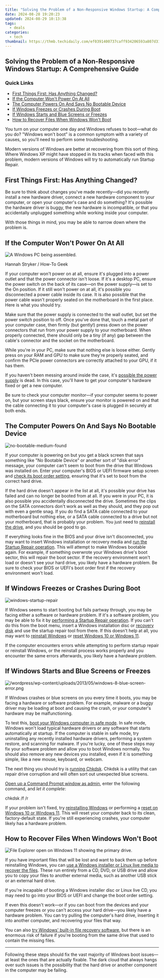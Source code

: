 ```yaml
---
title: "Solving the Problem of a Non-Responsive Windows Startup: A Comprehensive Guide"
date: 2024-08-28 19:20:23
updated: 2024-08-29 10:13:38
tags:
  - deals
categories:
  - tech
thumbnail: https://thmb.techidaily.com/ef0391400737caff934206593a807d314ef3298f397300aa8b766972af1af321.jpg
---
```


## Solving the Problem of a Non-Responsive Windows Startup: A Comprehensive Guide

### Quick Links

* [First Things First: Has Anything Changed?](https://android-location.techidaily.com/getting-the-pokemon-go-gps-signal-not-found-11-error-in-xiaomi-redmi-a2plus-drfone-by-drfone-virtual/)
* [If the Computer Won't Power On At All](https://instagram-video-files.techidaily.com/updated-in-2024-mac-based-strategies-for-shorter-insta-videos/)
* [The Computer Powers On And Says No Bootable Device](https://facebook-videos.techidaily.com/updated-2024-approved-tips-for-achieving-crystal-clear-1080p-on-fb/)
* [If Windows Freezes or Crashes During Boot](https://howto.techidaily.com/what-to-do-when-nubia-red-magic-9-proplus-has-black-screen-of-death-drfone-by-drfone-fix-android-problems-fix-android-problems/)
* [If Windows Starts and Blue Screens or Freezes](https://extra-resources.techidaily.com/new-advanced-text-dynamics-presets-collection/)
* [How to Recover Files When Windows Won't Boot](https://extra-guidance.techidaily.com/mastering-pinterest-videos-to-mp3s-essential-strategies-for-2024/)

 You turn on your computer one day and Windows refuses to boot—what do you do? "Windows won't boot" is a common symptom with a variety of causes, so you'll need to perform some troubleshooting.

 Modern versions of Windows are better at recovering from this sort of thing. Where Windows XP might have stopped in its tracks when faced with this problem, modern versions of Windows will try to automatically run Startup Repair.

##  First Things First: Has Anything Changed?

 Be sure to think about changes you've made recently—did you recently install a new hardware driver, connect a new hardware component to your computer, or open your computer's case and do something? It's possible the hardware driver is buggy, the new hardware is incompatible, or that you accidentally unplugged something while working inside your computer.

 With those things in mind, you may be able to narrow down where the problem is. 

##  If the Computer Won't Power On At All

![A Windows PC being assembled.](https://static1.howtogeekimages.com/wordpress/wp-content/uploads/2024/04/52650799621_1bf28092b3_o.jpg) 

Hannah Stryker / How-To Geek  
  
 If your computer won't power on at all, ensure it's plugged into a power outlet and that the power connector isn't loose. If it's a desktop PC, ensure the power switch on the back of its case—on the power supply—is set to the On position. If it still won't power on at all, it's possible you disconnected a power cable inside its case. It is also possible that the power cable wasn't properly seated on the motherboard in the first place. Here is what you should try.

 Make sure that the power supply is connected to the wall outlet, but set the power switch position to off. Once you've done that, touch a metal part of your computer case, then firmly (but gently!) press down on the power connectors that run from your power supply to your motherboard. When properly connected, there should only be a tiny (if any) gap between the cable's connector and the socket on the motherboard. 

 While you're in your PC, make sure that nothing else is loose either. Gently press on your RAM and GPU to make sure they're properly seated, and confirm the PCIe power connectors are correctly attached to your GPU, if it has them. 

 If you haven't been messing around inside the case, it's [possible the power supply](https://video-capture.techidaily.com/updated-learn-to-optimize-google-meet-host-plus-participant-without-spending-a-dime-for-2024/) is dead. In this case, you'll have to get your computer's hardware fixed or get a new computer.

 Be sure to check your computer monitor—if your computer seems to power on, but your screen stays black, ensure your monitor is powered on and that the cable connecting it to your computer's case is plugged in securely at both ends.

##  The Computer Powers On And Says No Bootable Device

![no-bootable-medium-found](https://static1.howtogeekimages.com/wordpress/wp-content/uploads/2013/10/no-bootable-medium-found.png) 

 If your computer is powering on but you get a black screen that says something like "No Bootable Device" or another sort of "disk error" message, your computer can't seem to boot from the drive that Windows was installed on. Enter your computer's BIOS or UEFI firmware setup screen and [check its boot order setting](https://extra-guidance.techidaily.com/2024-approved-navigating-through-gopros-burst-recording-options/), ensuring that it's set to boot from the correct hard drive.

 If the hard drive doesn't appear in the list at all, it's possible your drive has failed and can no longer be booted from at all. If you were in your PC, it is also possible you accidentally disconnected the drive. Sometimes the clips on the SATA connectors don't work as well as they should, and they pop out with even a gentle snag. If you do find a SATA cable connected to your motherboard but nothing else, or a SATA cable connected to a drive but not your motherboard, that is probably your problem. You just need to [reinstall the drive](https://on-screen-recording.techidaily.com/new-simplifying-tasks-with-ez-grabber-techniques/), and you should be good to go. 

 If everything looks fine in the BIOS and your drive isn't disconnected, you may want to insert Windows installation or recovery media and [run the Startup Repair operation](https://fox-blue.techidaily.com/guide-to-fade-out-music-in-premiere-pro-for-2024/). This will attempt to make Windows bootable again. For example, if something overwrote your Windows drive's boot sector, this will repair the boot sector. If the recovery environment won't load or doesn't see your hard drive, you likely have a hardware problem. Be sure to check your BIOS or UEFI's boot order first if the recovery environment won't load.

##  If Windows Freezes or Crashes During Boot

![windows-startup-repair](https://static1.howtogeekimages.com/wordpress/wp-content/uploads/2013/10/windows-startup-repair-1.png) 

 If Windows seems to start booting but fails partway through, you may be facing either a software or hardware problem. If it's a software problem, you may be able to fix it by [performing a Startup Repair operation](https://fox-blue.techidaily.com/guide-to-fade-out-music-in-premiere-pro-for-2024/). If you can't do this from the boot menu, insert a Windows installation disc or [recovery disk](https://tech-hub.techidaily.com/innovative-training-crafting-custom-exercise-routines-using-chatgpt-for-trainers/) and use the startup repair tool from there. If this doesn't help at all, you may want to [reinstall Windows](https://android-unlock.techidaily.com/a-perfect-guide-to-remove-or-disable-google-smart-lock-on-lava-blaze-2-pro-by-drfone-android/) or [reset Windows 10 or Windows 11](https://extra-support.techidaily.com/2024-approved-mastering-video-editing-on-a-budget-with-free-fcp/).

 If the computer encounters errors while attempting to perform startup repair or reinstall Windows, or the reinstall process works properly and you encounter the same errors afterwards, you likely have a hardware problem.

##  If Windows Starts and Blue Screens or Freezes

![/wordpress/wp-content/uploads/2013/05/windows-8-blue-screen-error.png](https://static1.howtogeekimages.com/wordpress/wp-content/uploads/2013/05/windows-8-blue-screen-error.png) 

 If Windows crashes or blue screens on you every time it boots, you may be facing a hardware or software problem. For example, malware or a buggy driver may be loading at boot and causing the crash, or your computer's hardware may be malfunctioning.

 To test this, [boot your Windows computer in safe mode](https://video-capture.techidaily.com/new-essential-scripting-instant-stopwatch-integration-in-obs-for-2024/). In safe mode, Windows won't load typical hardware drivers or any software that starts automatically at startup. If the computer is stable in safe mode, try uninstalling any recently installed hardware drivers, performing a system restore, and scanning for malware. If you're lucky, one of these steps may fix your software problem and allow you to boot Windows normally. You should also remove any new devices you installed, even if it is something simple, like a new mouse, keyboard, or webcam. 

 The next thing you should try is [running Chkdsk](https://digital-screen-recording.techidaily.com/mastering-board-interaction-during-remote-work-sessions-across-multiple-devices-for-2024/). Chkdsk is a utility that can repair drive corruption and will often sort out unexpected blue screens. 

[Open up a Command Prompt window as admin](https://screen-mirror.techidaily.com/how-to-screen-mirroring-xiaomi-14-ultra-drfone-by-drfone-android/), enter the following command, and _let it complete_: 

chkdsk /f /r

 If your problem isn't fixed, try [reinstalling Windows](https://android-unlock.techidaily.com/a-perfect-guide-to-remove-or-disable-google-smart-lock-on-lava-blaze-2-pro-by-drfone-android/) or performing a [reset on Windows 10 or Windows 11](https://extra-support.techidaily.com/2024-approved-mastering-video-editing-on-a-budget-with-free-fcp/). This will reset your computer back to its clean, factory-default state. If you're still experiencing crashes, your computer likely has a hardware problem.

##  How to Recover Files When Windows Won't Boot

![File Explorer open on Windows 11 showing the primary drive.](https://static1.howtogeekimages.com/wordpress/wp-content/uploads/2024/04/stuff-on-drive.png) 

 If you have important files that will be lost and want to back them up before reinstalling Windows, you can [use a Windows installer or Linux live media to recover the files](https://extra-guidance.techidaily.com/new-step-by-step-approach-for-verifying-your-age-on-tiktok/). These run entirely from a CD, DVD, or USB drive and allow you to copy your files to another external media, such as another USB stick or an external hard drive.

 If you're incapable of booting a Windows installer disc or Linux live CD, you may need to go into your BIOS or UEFI and change the boot order setting.

 If even this doesn't work—or if you can boot from the devices and your computer freezes or you can't access your hard drive—you likely have a hardware problem. You can try pulling the computer's hard drive, inserting it into another computer, and recovering your files that way. 

 You can also [try Windows' built-in file recovery software](https://screen-sharing-recording.techidaily.com/updated-snap-and-save-the-ultimate-list-of-top-8-free-android-recorders-for-2024/), but there is an enormous risk of failure if you're booting from the same drive that used to contain the missing files.

---

 Following these steps should fix the vast majority of Windows boot issues—at least the ones that are actually fixable. The dark cloud that always hangs over such issues is the possibility that the hard drive or another component in the computer may be failing.

<ins class="adsbygoogle"
     style="display:block"
     data-ad-format="autorelaxed"
     data-ad-client="ca-pub-7571918770474297"
     data-ad-slot="1223367746"></ins>



<ins class="adsbygoogle"
     style="display:block"
     data-ad-client="ca-pub-7571918770474297"
     data-ad-slot="8358498916"
     data-ad-format="auto"
     data-full-width-responsive="true"></ins>

